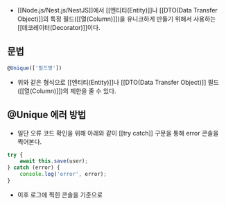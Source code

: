 - [[Node.js/Nest.js/NestJS]]에서 [[엔티티(Entity)]]나 [[DTO(Data Transfer Object)]]의 특정 필드([[열(Column)]])을 유니크하게 만들기 위해서 사용하는 [[데코레이터(Decorator)]]이다.


## 문법

```ts
@Unique(['필드명'])
```

- 위와 같은 형식으로  [[엔티티(Entity)]]나 [[DTO(Data Transfer Object)]] 필드([[열(Column)]])의 제한을 줄 수 있다.


## @Unique 에러 방법

- 일단 오류 코드 확인을 위해 아래와 같이 [[try catch]] 구문을 통해 error 콘솔을 찍어본다.

```ts
try {  
    await this.save(user);  
} catch (error) {  
    console.log('error', error);  
}
```

- 이후 로그에 찍힌 콘솔을 기준으로